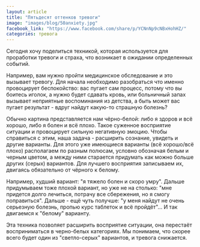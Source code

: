 ```yaml
---
layout: article
title: "Пятьдесят оттенков тревоги"
image: "images/blog/50anxiety.jpg"
facebook_link: "https://www.facebook.com/share/p/YCNnNp9cNBxHohHZ/"
categories: тревога
---
```


Сегодня хочу поделиться техникой, которая используется для проработки тревоги и страха, что возникает в ожидании определенных событий.

<!--more-->

Например, вам нужно пройти медицинское обследование и это вызывает тревогу. Для начала необходимо разобраться что именно провоцирует беспокойство: вас пугает сам процесс, потому что вы боитесь иголок, а нужно будет сдавать кровь, или больничный запах вызывает неприятные воспоминания из детства, а быть может вас пугает результат - вдруг найдут какую-то страшную болезнь?

Обычно картина представляется нам чёрно-белой: либо я здоров и всё хорошо, либо я болен и всё плохо. Такое суженное восприятие ситуации и провоцирует сильную негативную эмоцию. Чтобы справиться с этим, наша задача - расширить сознание, увидеть и другие варианты. Для этого уже имеющиеся варианты (всё хорошо/всё плохо) располагаем по разным полюсам, условно обозначая белым и черным цветом, а между ними старается придумать как можно больше других (серых) вариантов. Для лучшего восприятия записываем их, двигаясь обязательно от чёрного к белому.

Например, худший вариант: "я тяжело болен и скоро умру". Дальше придумываем тоже плохой вариант, но уже не на столько: "мне придется долго лечиться, потрачу все сбережения, но я смогу поправиться". Дальше - ещё чуть получше: "у меня найдут не очень серьезную болезнь, пропью курс таблеток и всё пройдёт"... И так двигаемся к "белому" варианту.

Эта техника позволяет расширить восприятие ситуации, она перестаёт восприниматься в черно-белых категориях. Мы понимаем, что скорее всего будет один из "светло-серых" вариантов, и тревога снижается.
